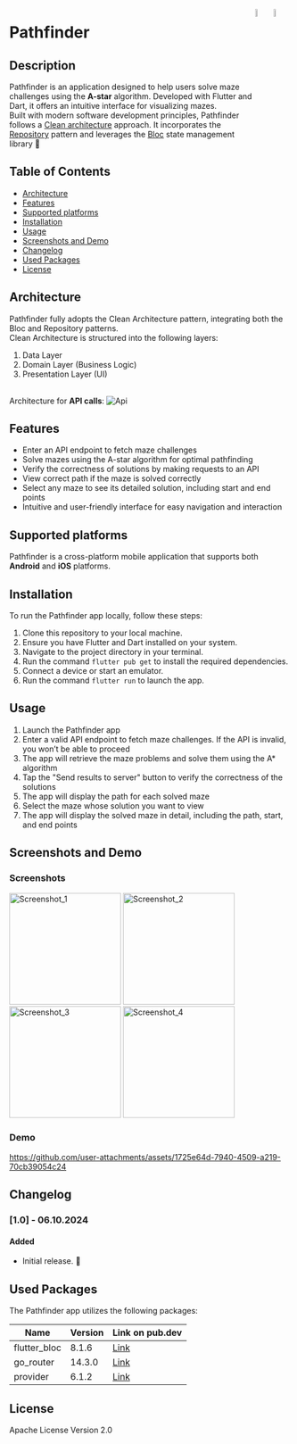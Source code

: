 <a href="https://flutter.dev/"><img src="https://cdn.icon-icons.com/icons2/2107/PNG/512/file_type_flutter_icon_130599.png" align="right" width="6%"></a>
<a href="https://github.com/tortamque"><img src="https://github.com/user-attachments/assets/45cb4a71-832e-4b6d-b22e-34fdea8834d2" align="right" width="6%"></a>
# Pathfinder

## Description
Pathfinder is an application designed to help users solve maze challenges using the <b>A-star</b> algorithm. Developed with Flutter and Dart, it offers an intuitive interface for visualizing mazes.</br>
Built with modern software development principles, Pathfinder follows a [Clean architecture](https://blog.cleancoder.com/uncle-bob/2012/08/13/the-clean-architecture.html) approach. It incorporates the [Repository](https://codewithandrea.com/articles/flutter-repository-pattern/) pattern and leverages the [Bloc](https://bloclibrary.dev/#/flutterbloccoreconcepts) state management library 🚀


## Table of Contents
- [Architecture](#architecture)
- [Features](#features)
- [Supported platforms](#supported-platforms)
- [Installation](#installation)
- [Usage](#usage)
- [Screenshots and Demo](#screenshots-and-demo)
- [Changelog](#changelog)
- [Used Packages](#used-packages)
- [License](#license)

<a name="architecture"/></a>
## Architecture
Pathfinder fully adopts the Clean Architecture pattern, integrating both the Bloc and Repository patterns.</br> 
Clean Architecture is structured into the following layers: 
1) Data Layer
2) Domain Layer (Business Logic)
3) Presentation Layer (UI) </br></br>

Architecture for <b>API calls</b>:
![Api](https://github.com/user-attachments/assets/aa925895-7030-4c13-a671-923a6e4e7a56)

<a name="features"/></a>
## Features
- Enter an API endpoint to fetch maze challenges
- Solve mazes using the A-star algorithm for optimal pathfinding
- Verify the correctness of solutions by making requests to an API
- View correct path if the maze is solved correctly
- Select any maze to see its detailed solution, including start and end points
- Intuitive and user-friendly interface for easy navigation and interaction


<a name="supported-platforms"/></a>
## Supported platforms
Pathfinder is a cross-platform mobile application that supports both <b>Android</b> and <b>iOS</b> platforms.

<a name="installation"/></a>
## Installation
To run the Pathfinder app locally, follow these steps:

1. Clone this repository to your local machine.
2. Ensure you have Flutter and Dart installed on your system.
3. Navigate to the project directory in your terminal.
4. Run the command `flutter pub get` to install the required dependencies.
5. Connect a device or start an emulator.
6. Run the command `flutter run` to launch the app.

<a name="usage"/></a>
## Usage
1. Launch the Pathfinder app
2. Enter a valid API endpoint to fetch maze challenges. If the API is invalid, you won’t be able to proceed
3. The app will retrieve the maze problems and solve them using the A* algorithm
4. Tap the "Send results to server" button to verify the correctness of the solutions
5. The app will display the path for each solved maze
6. Select the maze whose solution you want to view
7. The app will display the solved maze in detail, including the path, start, and end points


<a name="screenshots-and-demo"/></a>
## Screenshots and Demo
### Screenshots
<img src="https://github.com/user-attachments/assets/e4a89439-d49a-41b8-b16b-765a4c6818ca" alt="Screenshot_1" width="200">
<img src="https://github.com/user-attachments/assets/3ceeb7f1-28e4-4560-8a93-64b547ccf4ef" alt="Screenshot_2" width="200">
<img src="https://github.com/user-attachments/assets/d8fb9602-f00b-4e69-9d8f-d1bfb86998c3" alt="Screenshot_3" width="200">
<img src="https://github.com/user-attachments/assets/68bf30bb-4999-46e2-9d02-f5a1d1b7e3ed" alt="Screenshot_4" width="200">

### Demo
https://github.com/user-attachments/assets/1725e64d-7940-4509-a219-70cb39054c24


<a name="changelog"/></a>
## Changelog
### [1.0] - 06.10.2024
  #### Added
 - Initial release. 🔮

<a name="used-packages"/></a>
## Used Packages
The Pathfinder app utilizes the following packages:

| Name              | Version | Link on pub.dev                                  |
|-------------------|---------|--------------------------------------------------|
| flutter_bloc      | 8.1.6   | [Link](https://pub.dev/packages/flutter_bloc)    |
| go_router         | 14.3.0  | [Link](https://pub.dev/packages/go_router)       |
| provider          | 6.1.2   | [Link](https://pub.dev/packages/provider)        |


<a name="licenses"/></a>
## License
Apache License Version 2.0

